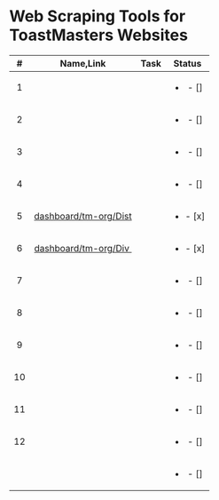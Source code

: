# Web Scraping Tools for ToastMasters Websites

| #   | Name,Link                                                                        | Task | Status                   |
|:---:|:--------------------------------------------------------------------------------:|:----:|:------------------------:|
| 1   |                                                                                  |      | <ul><li>- [] </li></ul>  |
| 2   |                                                                                  |      | <ul><li>- [] </li></ul>  |
| 3   |                                                                                  |      | <ul><li>- [] </li></ul>  |
| 4   |                                                                                  |      | <ul><li>- [] </li></ul>  |
| 5   | [dashboard/tm-org/Dist](https://dashboards.toastmasters.org/District.aspx?id=98) |      | <ul><li>- [x] </li></ul> |
| 6   | [dashboard/tm-org/Div ](https://dashboards.toastmasters.org/Division.aspx?id=98) |      | <ul><li>- [x] </li></ul> |
| 7   |                                                                                  |      | <ul><li>- [] </li></ul>  |
| 8   |                                                                                  |      | <ul><li>- [] </li></ul>  |
| 9   |                                                                                  |      | <ul><li>- [] </li></ul>  |
| 10  |                                                                                  |      | <ul><li>- [] </li></ul>  |
| 11  |                                                                                  |      | <ul><li>- [] </li></ul>  |
| 12  |                                                                                  |      | <ul><li>- [] </li></ul>  |
|     |                                                                                  |      | <ul><li>- [] </li></ul>  |